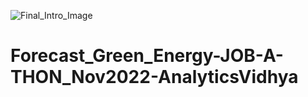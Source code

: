 ![Final_Intro_Image](https://user-images.githubusercontent.com/84449238/202764613-454cc2f7-d0b8-41f3-85e2-13aa8212f94a.jpg)

# Forecast_Green_Energy-JOB-A-THON_Nov2022-AnalyticsVidhya
